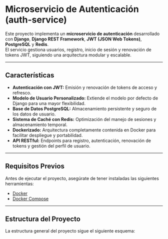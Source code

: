 # Microservicio de Autenticación (auth-service)

Este proyecto implementa un **microservicio de autenticación** desarrollado con **Django**, **Django REST Framework**, **JWT (JSON Web Tokens)**, **PostgreSQL** y **Redis**.  
El servicio gestiona usuarios, registro, inicio de sesión y renovación de tokens JWT, siguiendo una arquitectura modular y escalable.

---

## Características

- **Autenticación con JWT:** Emisión y renovación de tokens de acceso y refresco.
- **Modelo de Usuario Personalizado:** Extiende el modelo por defecto de Django para una mayor flexibilidad.
- **Base de Datos PostgreSQL:** Almacenamiento persistente y seguro de los datos de usuario.
- **Sistema de Caché con Redis:** Optimización del manejo de sesiones y almacenamiento temporal.
- **Dockerizado:** Arquitectura completamente contenida en Docker para facilitar despliegue y portabilidad.
- **API RESTful:** Endpoints para registro, autenticación, renovación de tokens y gestión del perfil de usuario.

---

## Requisitos Previos

Antes de ejecutar el proyecto, asegúrate de tener instaladas las siguientes herramientas:

- [Docker](https://www.docker.com/)
- [Docker Compose](https://docs.docker.com/compose/)

---

## Estructura del Proyecto

La estructura general del proyecto sigue el siguiente esquema:

